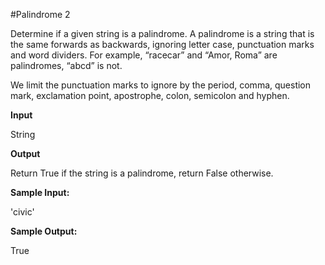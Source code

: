 #Palindrome 2

Determine if a given string is a palindrome. A palindrome is a string that is the same forwards as backwards, ignoring letter case, punctuation marks and word dividers. For example, “racecar” and “Amor, Roma” are palindromes, “abcd” is not.

We limit the punctuation marks to ignore by the period, comma, question mark, exclamation point, apostrophe, colon, semicolon and hyphen.

**Input**

String

**Output**

Return True if the string is a palindrome, return False otherwise.

**Sample Input:**

'civic'

**Sample Output:**

True
